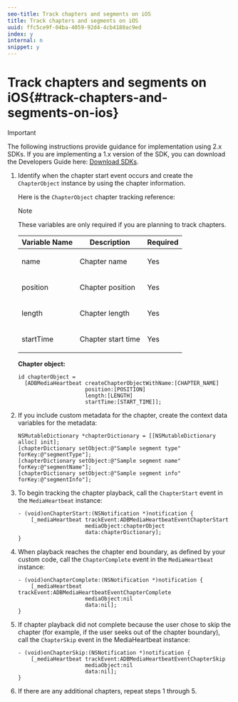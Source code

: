 ```yaml
---
seo-title: Track chapters and segments on iOS
title: Track chapters and segments on iOS
uuid: ffc5ce9f-04ba-4059-92d4-4cb4180ac9ed
index: y
internal: n
snippet: y
---
```


# Track chapters and segments on iOS{#track-chapters-and-segments-on-ios}

>[!IMPORTANT]
>
>The following instructions provide guidance for implementation using 2.x SDKs. If you are implementing a 1.x version of the SDK, you can download the Developers Guide here: [Download SDKs](../../sdk-implement/download-sdks.md).

1. Identify when the chapter start event occurs and create the `ChapterObject` instance by using the chapter information.

   Here is the `ChapterObject` chapter tracking reference:  

   >[!NOTE]
   >
   >These variables are only required if you are planning to track chapters.

   <table id="table_840ABDA54A4A436996464D59D04ABB4D"> 
    <thead> 
     <tr> 
      <th colname="col1" class="entry"> Variable Name </th> 
      <th colname="col2" class="entry"> Description </th> 
      <th colname="col3" class="entry"> Required </th> 
     </tr> 
    </thead>
    <tbody> 
     <tr> 
      <td colname="col1"> <span class="codeph"> name </span> </td> 
      <td colname="col2"> <p>Chapter name </p> </td> 
      <td colname="col3"> <p>Yes </p> </td> 
     </tr> 
     <tr> 
      <td colname="col1"> <span class="codeph"> position </span> </td> 
      <td colname="col2"> <p>Chapter position </p> </td> 
      <td colname="col3"> <p>Yes </p> </td> 
     </tr> 
     <tr> 
      <td colname="col1"> <span class="codeph"> length </span> </td> 
      <td colname="col2"> <p>Chapter length </p> </td> 
      <td colname="col3"> <p>Yes </p> </td> 
     </tr> 
     <tr> 
      <td colname="col1"> <span class="codeph"> startTime </span> </td> 
      <td colname="col2"> <p>Chapter start time </p> </td> 
      <td colname="col3"> <p>Yes </p> </td> 
     </tr> 
    </tbody> 
   </table>

   **Chapter object:** 

   ```
   id chapterObject =  
     [ADBMediaHeartbeat createChapterObjectWithName:[CHAPTER_NAME] 
                        position:[POSITION] 
                        length:[LENGTH] 
                        startTime:[START_TIME]];
   ```

1. If you include custom metadata for the chapter, create the context data variables for the metadata: 

   ```
   NSMutableDictionary *chapterDictionary = [[NSMutableDictionary alloc] init]; 
   [chapterDictionary setObject:@"Sample segment type" forKey:@"segmentType"]; 
   [chapterDictionary setObject:@"Sample segment name" forKey:@"segmentName"]; 
   [chapterDictionary setObject:@"Sample segment info" forKey:@"segmentInfo"];
   ```

1. To begin tracking the chapter playback, call the `ChapterStart` event in the `MediaHeartbeat` instance: 

   ```
   - (void)onChapterStart:(NSNotification *)notification { 
       [_mediaHeartbeat trackEvent:ADBMediaHeartbeatEventChapterStart  
                        mediaObject:chapterObject     
                        data:chapterDictionary]; 
   }
   ```

1. When playback reaches the chapter end boundary, as defined by your custom code, call the `ChapterComplete` event in the `MediaHeartbeat` instance: 

   ```
   - (void)onChapterComplete:(NSNotification *)notification { 
       [_mediaHeartbeat trackEvent:ADBMediaHeartbeatEventChapterComplete  
                        mediaObject:nil  
                        data:nil]; 
   }
   ```

1. If chapter playback did not complete because the user chose to skip the chapter (for example, if the user seeks out of the chapter boundary), call the `ChapterSkip` event in the MediaHeartbeat instance: 

   ```
   - (void)onChapterSkip:(NSNotification *)notification { 
       [_mediaHeartbeat trackEvent:ADBMediaHeartbeatEventChapterSkip  
                        mediaObject:nil  
                        data:nil]; 
   }
   ```

1. If there are any additional chapters, repeat steps 1 through 5.

